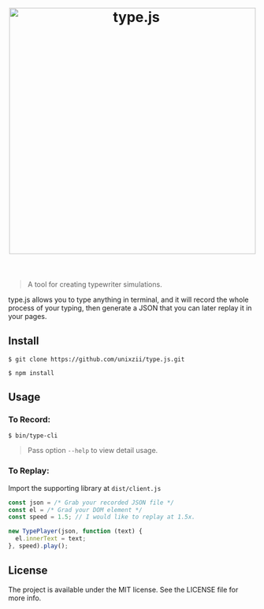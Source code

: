 <h1 align="center">
  <br>
  <img width="500" src="https://github.com/unixzii/type.js/raw/master/.github/screencast.gif" alt="type.js">
  <br>
  <br>
</h1>

> A tool for creating typewriter simulations.

type.js allows you to type anything in terminal, and it will record the whole process of your typing, then generate a JSON that you can later replay it in your pages.

## Install

```console
$ git clone https://github.com/unixzii/type.js.git

$ npm install
```

## Usage

### To Record:

```console
$ bin/type-cli
```

> Pass option `--help` to view detail usage.

### To Replay:

Import the supporting library at `dist/client.js`

```js
const json = /* Grab your recorded JSON file */
const el = /* Grad your DOM element */
const speed = 1.5; // I would like to replay at 1.5x.

new TypePlayer(json, function (text) {
  el.innerText = text;
}, speed).play();
```

## License
The project is available under the MIT license. See the LICENSE file for more info.